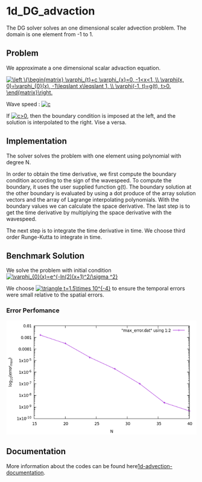 # 1d_DG_advaction
The DG solver solves an one dimensional scaler advection problem. The domain is one element from -1 to 1. 

## Problem 
We approximate a one dimensional scalar advaction equation.

<a href="https://www.codecogs.com/eqnedit.php?latex=\left&space;\{\begin{matrix}&space;\varphi_{t}&plus;c&space;\varphi_{x}=0,&space;-1<x<1,&space;\\&space;\varphi(x,&space;0)=\varphi_{0}(x),&space;-1\leqslant&space;x\leqslant&space;1,&space;\\&space;\varphi(-1,&space;t)=g(t),&space;t>0.&space;\end{matrix}\right." target="_blank"><img src="https://latex.codecogs.com/gif.latex?\left&space;\{\begin{matrix}&space;\varphi_{t}&plus;c&space;\varphi_{x}=0,&space;-1<x<1,&space;\\&space;\varphi(x,&space;0)=\varphi_{0}(x),&space;-1\leqslant&space;x\leqslant&space;1,&space;\\&space;\varphi(-1,&space;t)=g(t),&space;t>0.&space;\end{matrix}\right." title="\left \{\begin{matrix} \varphi_{t}+c \varphi_{x}=0, -1<x<1, \\ \varphi(x, 0)=\varphi_{0}(x), -1\leqslant x\leqslant 1, \\ \varphi(-1, t)=g(t), t>0. \end{matrix}\right." /></a>

Wave speed : <a href="https://www.codecogs.com/eqnedit.php?latex=c" target="_blank"><img src="https://latex.codecogs.com/gif.latex?c" title="c" /></a>

If <a href="https://www.codecogs.com/eqnedit.php?latex=c>0" target="_blank"><img src="https://latex.codecogs.com/gif.latex?c>0" title="c>0" /></a>, then the boundary condition is imposed at the left, and the solution is interpolated to the right. Vise a versa. 

## Implementation
The solver solves the problem with one element using polynomial with degree N. 

In order to obtain the time derivative, we first compute the boundary condition according to the sign of the wavespeed. To compute the boundary, it uses the user supplied function g(t). The boundary solution at the other boundary is evaluated by using a dot produce of the array solution vectors and the array of Lagrange interpolating polynomials. With the boundary values we can calculate the space derivative. The last step is to get the time derivative by multiplying the space derivative with the wavespeed. 

The next step is to integrate the time derivative in time. We choose third order Runge-Kutta to integrate in time. 

## Benchmark Solution
We solve the problem with initial condition <a href="https://www.codecogs.com/eqnedit.php?latex=\varphi_{0}(x)=e^{-ln(2)(x&plus;1)^2/\sigma&space;^2}" target="_blank"><img src="https://latex.codecogs.com/gif.latex?\varphi_{0}(x)=e^{-ln(2)(x&plus;1)^2/\sigma&space;^2}" title="\varphi_{0}(x)=e^{-ln(2)(x+1)^2/\sigma ^2}" /></a>

We choose <a href="https://www.codecogs.com/eqnedit.php?latex=\triangle&space;t=1.5\times&space;10^{-4}" target="_blank"><img src="https://latex.codecogs.com/gif.latex?\triangle&space;t=1.5\times&space;10^{-4}" title="\triangle t=1.5\times 10^{-4}" /></a> to ensure the temporal errors were small relative to the spatial errors. 

### Error Perfomance
![alt text](https://github.com/ShiqiHe000/1d_DG_advaction/blob/master/advection_error.png)

## Documentation
More information about the codes can be found here[1d-advection-documentation](https://shiqihe000.github.io/1d_DG_advaction/).
